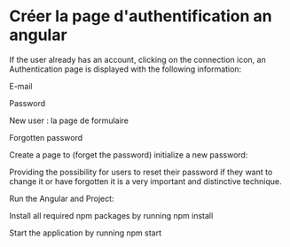 # Créer la page d'authentification an angular

If the user already has an account, clicking on the connection icon, an Authentication page is displayed with the following information:

E-mail

Password

New user : la page de formulaire

Forgotten password

Create a page to (forget the password) initialize a new password:

Providing the possibility for users to reset their password if they want to change it or have forgotten it is a very important and distinctive technique.

Run the Angular  and Project:

Install all required npm packages by running npm install

Start the application by running npm start


